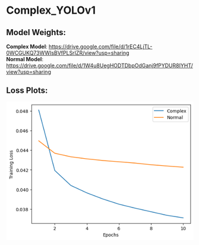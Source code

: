 # Complex_YOLOv1

## Model Weights:

**Complex Model**: https://drive.google.com/file/d/1rEC4LjTL-0WCGUKQ73WWIsBVfPLSrIZR/view?usp=sharing <br>
**Normal Model**: https://drive.google.com/file/d/1W4u8UegHODTDbpOdGanj9fPYDUR8IYHT/view?usp=sharing

## Loss Plots:

![GitHub Logo](https://github.com/vasu21573/Complex_YOLOv1/blob/main/Training_plot.png)
